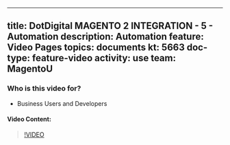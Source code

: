
---
title: DotDigital MAGENTO 2 INTEGRATION - 5 - Automation
description: Automation
feature: Video Pages
topics: documents
kt: 5663
doc-type: feature-video
activity: use
team: MagentoU
---

### Who is this video for?

* Business Users and Developers

#### Video Content:

>[!VIDEO](https://video.tv.adobe.com/v/35733)